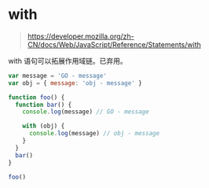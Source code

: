 # with

> https://developer.mozilla.org/zh-CN/docs/Web/JavaScript/Reference/Statements/with

with 语句可以拓展作用域链。已弃用。

```js
var message = 'GO - message'
var obj = { message: 'obj - message' }

function foo() {
  function bar() {
    console.log(message) // GO - message

    with (obj) {
      console.log(message) // obj - message
    }
  }
  bar()
}

foo()
```
